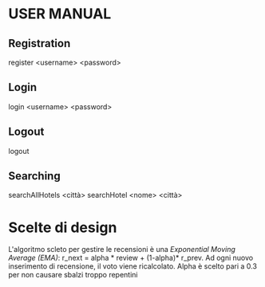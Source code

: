 # USER MANUAL

## Registration
register &lt;username&gt; &lt;password&gt;

## Login
login &lt;username&gt; &lt;password&gt;

## Logout
logout

## Searching
searchAllHotels &lt;città&gt;
searchHotel &lt;nome&gt; &lt;città&gt;



# Scelte di design
L'algoritmo scleto per gestire le recensioni è una *Exponential Moving Average (EMA)*: r_next = alpha * review + (1-alpha)* r_prev.
Ad ogni nuovo inserimento di recensione, il voto viene ricalcolato. Alpha è scelto pari a 0.3 per non causare sbalzi troppo repentini 